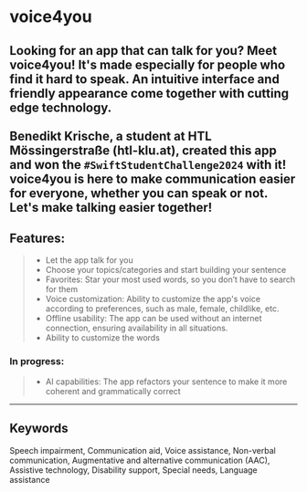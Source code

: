 # voice4you

Looking for an app that can talk for you? Meet voice4you! It's made especially for people who find it hard to speak. An intuitive interface and friendly appearance come together with cutting edge technology.
<br> <br>**Benedikt Krische**, a student at HTL Mössingerstraße (htl-klu.at), created this app and won the `#SwiftStudentChallenge2024` with it! voice4you is here to make communication easier for everyone, whether you can speak or not. Let's make talking easier together!
---
## Features:
>* Let the app talk for you
>* Choose your topics/categories and start building your sentence
>* Favorites: Star your most used words, so you don’t have to search for them
>* Voice customization: Ability to customize the app's voice according to preferences, such as male, female, childlike, etc.
>* Offline usability: The app can be used without an internet connection, ensuring availability in all situations.
>* Ability to customize the words

### In progress:
>* AI capabilities: The app refactors your sentence to make it more coherent and grammatically correct
---
## Keywords
Speech impairment, Communication aid, Voice assistance, Non-verbal communication, Augmentative and alternative communication (AAC), Assistive technology, Disability support, Special needs, Language assistance



